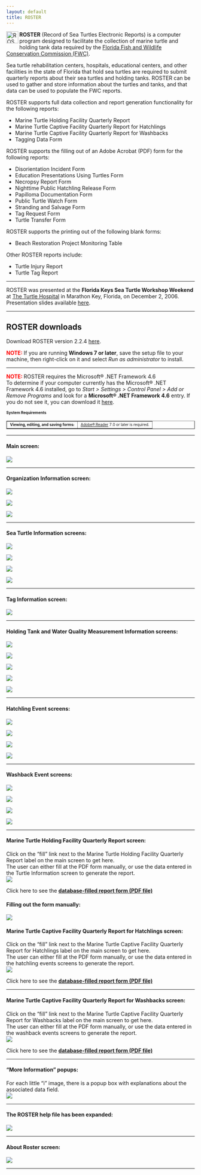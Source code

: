 ```yaml
---
layout: default
title: ROSTER
---
```

<div class="story-content">
  <p><img style="margin: 0px 3px 3px 0px; display: inline; border: 0px;" src="{{ site.url }}{{ site.baseurl }}/assets/images/roster.png" alt="ROSTER" width="32" height="32" align="left" /><b>ROSTER</b> (Record of Sea Turtles Electronic Reports) is a computer program designed to facilitate the collection of marine turtle and holding tank data required by the <a href="http://myfwc.com/research/wildlife/sea-turtles/">Florida Fish and Wildlife Conservation Commission (FWC)</a>.</p>
  <p>Sea turtle rehabilitation centers, hospitals, educational centers, and other facilities in the state of Florida that hold sea turtles are required to submit quarterly reports about their sea turtles and holding tanks. ROSTER can be used to gather and store information about the turtles and tanks, and that data can be used to populate the FWC reports.</p>
  <p>ROSTER supports full data collection and report generation functionality for the following reports:</p>
  <ul>
    <li>Marine Turtle Holding Facility Quarterly Report</li>
    <li>Marine Turtle Captive Facility Quarterly Report for Hatchlings</li>
    <li>Marine Turtle Captive Facility Quarterly Report for Washbacks</li>
    <li>Tagging Data Form</li>
  </ul>
  <p>ROSTER supports the filling out of an Adobe Acrobat (PDF) form for the following reports:</p>
  <ul>
    <li>Disorientation Incident Form</li>
    <li>Education Presentations Using Turtles Form</li>
    <li>Necropsy Report Form</li>
    <li>Nighttime Public Hatchling Release Form</li>
    <li>Papilloma Documentation Form</li>
    <li>Public Turtle Watch Form</li>
    <li>Stranding and Salvage Form</li>
    <li>Tag Request Form</li>
    <li>Turtle Transfer Form</li>
  </ul>
  <p>ROSTER supports the printing out of the following blank forms:</p>
  <ul>
    <li>Beach Restoration Project Monitoring Table</li>
  </ul>
  <p>Other ROSTER reports include:</p>
  <ul>
    <li>Turtle Injury Report</li>
    <li>Turtle Tag Report</li>
  </ul>
  <hr />
  <p>ROSTER was presented at the <b>Florida Keys Sea Turtle Workshop Weekend</b> at <a href="http://www.turtlehospital.org/">The Turtle Hospital</a> in Marathon Key, Florida, on December 2, 2006. Presentation slides available <a href="{{ site.url }}{{ site.baseurl }}/assets/images/roster/ROSTER.ppt">here</a>.</p>
  <hr />
  <h2>ROSTER downloads</h2>
  <p>Download ROSTER version 2.2.4 <a href="https://github.com/jaypalexa/turtlegeek/releases/tag/v2.2.4-roster">here</a>.</p>
  <p><span style="color: red; font-weight: bold;">NOTE: </span>If you are running <b>Windows 7 or later</b>, save the setup file to your machine, then right-click on it and select <i>Run as administrator</i> to install.</p>
  <hr />
  <p><span style="color: red; font-weight: bold;">NOTE: </span>ROSTER requires the Microsoft® .NET Framework 4.6<br />
    To determine if your computer currently has the Microsoft® .NET Framework 4.6 installed, go to <i>Start &gt; Settings &gt; Control Panel &gt; Add or Remove Programs</i> and look for a <b>Microsoft® .NET Framework 4.6</b> entry. If you do not see it, you can download it <a href="https://www.microsoft.com/en-us/download/details.aspx?id=48137"> here</a>.
  </p>
  <p><span style="font-size: x-small; font-weight: bold;">System Requirements</span></p>
  <table border="1">
    <tbody>
      <tr>
        <td><span style="font-size: x-small; font-weight: bold;">Viewing, editing, and saving forms:</span></td>
        <td><span style="font-size: x-small;"><a href="http://www.adobe.com/products/acrobat/readstep2.html">Adobe® Reader</a> 7.0 or later is required.</span></td>
      </tr>
    </tbody>
  </table>
  <hr />
  <h4>Main screen:</h4>
  <p><img src="{{ site.url }}{{ site.baseurl }}/assets/images/roster/main_screen.jpg" /></p>
  <hr />
  <h4>Organization Information screen:</h4>
  <p><img src="{{ site.url }}{{ site.baseurl }}/assets/images/roster/org_info_general_info_tab.jpg" /></p>
  <p><img src="{{ site.url }}{{ site.baseurl }}/assets/images/roster/org_info_starting_balances_tab.jpg" /></p>
  <p><img src="{{ site.url }}{{ site.baseurl }}/assets/images/roster/org_info_preferences_tab.jpg" /></p>
  <hr />
  <h4>Sea Turtle Information screens:</h4>
  <p><img src="{{ site.url }}{{ site.baseurl }}/assets/images/roster/sea_turtle_information_general_tab.jpg" /></p>
  <p><img src="{{ site.url }}{{ site.baseurl }}/assets/images/roster/sea_turtle_information_tags_tab.jpg" /></p>
  <p><img src="{{ site.url }}{{ site.baseurl }}/assets/images/roster/sea_turtle_information_morphometrics_measurements_tab.jpg" /></p>
  <p><img src="{{ site.url }}{{ site.baseurl }}/assets/images/roster/sea_turtle_information_morphometrics_graphs_tab.jpg" /></p>
  <hr />
  <h4>Tag Information screen:</h4>
  <p><img src="{{ site.url }}{{ site.baseurl }}/assets/images/roster/tag_information.jpg" /></p>
  <hr />
  <h4>Holding Tank and Water Quality Measurement Information screens:</h4>
  <p><img src="{{ site.url }}{{ site.baseurl }}/assets/images/roster/holding_tank_information_data.jpg" /></p>
  <p><img src="{{ site.url }}{{ site.baseurl }}/assets/images/roster/water_quaility_meaurement_information.jpg" /></p>
  <p><img src="{{ site.url }}{{ site.baseurl }}/assets/images/roster/holding_tank_information_temperature_graph.jpg" /></p>
  <p><img src="{{ site.url }}{{ site.baseurl }}/assets/images/roster/holding_tank_information_salinity_graph.jpg" /></p>
  <p><img src="{{ site.url }}{{ site.baseurl }}/assets/images/roster/holding_tank_information_ph_graph.jpg" /></p>
  <hr />
  <h4>Hatchling Event screens:</h4>
  <p><img src="{{ site.url }}{{ site.baseurl }}/assets/images/roster/hatchlings_acquired_event_screen.jpg" /></p>
  <p><img src="{{ site.url }}{{ site.baseurl }}/assets/images/roster/hatchlings_died_event_screen.jpg" /></p>
  <p><img src="{{ site.url }}{{ site.baseurl }}/assets/images/roster/hatchlings_released_event_screen.jpg" /></p>
  <p><img src="{{ site.url }}{{ site.baseurl }}/assets/images/roster/hatchlings_doa_event_screen.jpg" /></p>
  <hr />
  <h4>Washback Event screens:</h4>
  <p><img src="{{ site.url }}{{ site.baseurl }}/assets/images/roster/washbacks_acquired_event_screen.jpg" /></p>
  <p><img src="{{ site.url }}{{ site.baseurl }}/assets/images/roster/washbacks_died_event_screen.jpg" /></p>
  <p><img src="{{ site.url }}{{ site.baseurl }}/assets/images/roster/washbacks_released_event_screen.jpg" /></p>
  <p><img src="{{ site.url }}{{ site.baseurl }}/assets/images/roster/washbacks_doa_event_screen.jpg" /></p>
  <hr />
  <h4>Marine Turtle Holding Facility Quarterly Report screen:</h4>
  <p>Click on the &#8220;fill&#8221; link next to the Marine Turtle Holding Facility Quarterly Report label on the main screen to get here.<br />
    The user can either fill at the PDF form manually, or use the data entered in<br />
    the Turtle Information screen to generate the report.<br />
    <img src="{{ site.url }}{{ site.baseurl }}/assets/images/roster/marine_turtle_holding_facility_quarterly_report_actions_tab.jpg" />
  </p>
  <p>Click here to see the <b><a href="{{ site.url }}{{ site.baseurl }}/assets/images/roster/FILLED - Marine Turtle Holding Facility Quarterly Report.pdf">database-filled report form (PDF file)</a></b></p>
  <h4>Filling out the form manually:</h4>
  <p><img src="{{ site.url }}{{ site.baseurl }}/assets/images/roster/report_manual_fill_in.jpg" /></p>
  <h4>Marine Turtle Captive Facility Quarterly Report for Hatchlings screen:</h4>
  <p>Click on the &#8220;fill&#8221; link next to the Marine Turtle Captive Facility Quarterly Report for Hatchlings label on the main screen to get here.<br />
    The user can either fill at the PDF form manually, or use the data entered in<br />
    the hatchling events screens to generate the report.<br />
    <img src="{{ site.url }}{{ site.baseurl }}/assets/images/roster/marine_turtle_captive_facility_quarterly_report_hatchlings_actions_tab.jpg" />
  </p>
  <p>Click here to see the <b><a href="{{ site.url }}{{ site.baseurl }}/assets/images/roster/FILLED - Marine Turtle Captive Facility Quarterly Report for Hatchlings.pdf">database-filled report form (PDF file)</a></b></p>
  <hr />
  <h4>Marine Turtle Captive Facility Quarterly Report for Washbacks screen:</h4>
  <p>Click on the &#8220;fill&#8221; link next to the Marine Turtle Captive Facility Quarterly Report for Washbacks label on the main screen to get here.<br />
    The user can either fill at the PDF form manually, or use the data entered in<br />
    the washback events screens to generate the report.<br />
    <img src="{{ site.url }}{{ site.baseurl }}/assets/images/roster/marine_turtle_captive_facility_quarterly_report_washbacks_actions_tab.jpg" />
  </p>
  <p>Click here to see the <b><a href="{{ site.url }}{{ site.baseurl }}/assets/images/roster/FILLED - Marine Turtle Captive Facility Quarterly Report for Washbacks.pdf">database-filled report form (PDF file)</a></b></p>
  <hr />
  <h4>&#8220;More Information&#8221; popups:</h4>
  <p>For each little &#8220;i&#8221; image, there is a popup box with explanations about the associated data field.<br />
    <img src="{{ site.url }}{{ site.baseurl }}/assets/images/roster/more_information_example_form.jpg" />
  </p>
  <hr />
  <h4>The ROSTER help file has been expanded:</h4>
  <p><img src="{{ site.url }}{{ site.baseurl }}/assets/images/roster/help_screen.jpg" /></p>
  <hr />
  <h4>About Roster screen:</h4>
  <p><img src="{{ site.url }}{{ site.baseurl }}/assets/images/roster/about_box.jpg" /></p>
  <hr />
</div>
